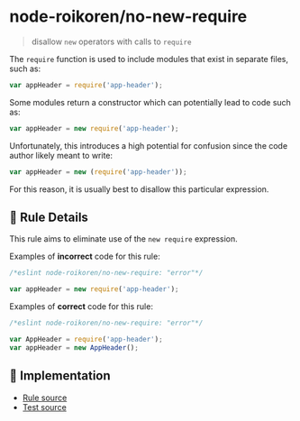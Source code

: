 # node-roikoren/no-new-require
> disallow `new` operators with calls to `require`

The `require` function is used to include modules that exist in separate files, such as:

```js
var appHeader = require('app-header');
```

Some modules return a constructor which can potentially lead to code such as:

```js
var appHeader = new require('app-header');
```

Unfortunately, this introduces a high potential for confusion since the code author likely meant to write:

```js
var appHeader = new (require('app-header'));
```

For this reason, it is usually best to disallow this particular expression.

## 📖 Rule Details

This rule aims to eliminate use of the `new require` expression.

Examples of **incorrect** code for this rule:

```js
/*eslint node-roikoren/no-new-require: "error"*/

var appHeader = new require('app-header');
```

Examples of **correct** code for this rule:

```js
/*eslint node-roikoren/no-new-require: "error"*/

var AppHeader = require('app-header');
var appHeader = new AppHeader();
```

## 🔎 Implementation

- [Rule source](https://github.com/roikoren755/eslint-plugin-node/blob/v1.0.0/src/rules/no-new-require.ts)
- [Test source](https://github.com/roikoren755/eslint-plugin-node/blob/v1.0.0/tests/src/rules/no-new-require.ts)
